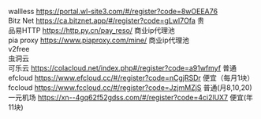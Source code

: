 wallless  https://portal.wl-site3.com/#/register?code=8wOEEA76  
Bitz Net  https://ca.bitznet.app/#/register?code=gLwl7Ofa  贵  
品易HTTP  https://http.py.cn/pay_reso/  商业ip代理池  
pia proxy https://www.piaproxy.com/mine/  商业ip代理池  
v2free  
虫洞云  
可乐云 https://colacloud.net/index.php#/register?code=a91wfmyf  普通  
efcloud https://www.efcloud.cc/#/register?code=nCgjRSDr 便宜（每月1块） 
fccloud https://www.fccloud.cc/#/register?code=JzjmMZjS 普通(月8,10,20)   
一元机场 https://xn--4gq62f52gdss.com/#/register?code=4ci2lUX7  便宜(年11块)  
